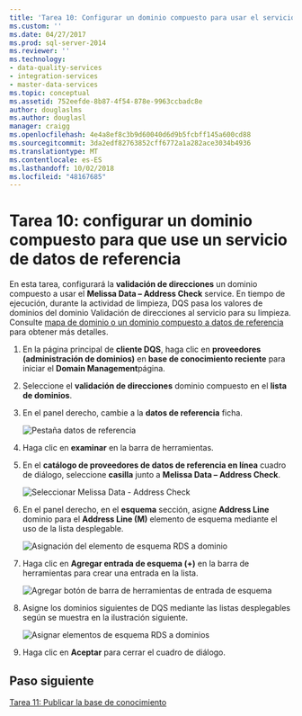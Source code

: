 ```yaml
---
title: 'Tarea 10: Configurar un dominio compuesto para usar el servicio de datos de referencia | Microsoft Docs'
ms.custom: ''
ms.date: 04/27/2017
ms.prod: sql-server-2014
ms.reviewer: ''
ms.technology:
- data-quality-services
- integration-services
- master-data-services
ms.topic: conceptual
ms.assetid: 752eefde-8b87-4f54-878e-9963ccbadc8e
author: douglaslms
ms.author: douglasl
manager: craigg
ms.openlocfilehash: 4e4a8ef8c3b9d60040d6d9b5fcbff145a600cd88
ms.sourcegitcommit: 3da2edf82763852cff6772a1a282ace3034b4936
ms.translationtype: MT
ms.contentlocale: es-ES
ms.lasthandoff: 10/02/2018
ms.locfileid: "48167685"
---
```

# <a name="task-10-configuring-composite-domain-to-use-reference-data-service"></a>Tarea 10: configurar un dominio compuesto para que use un servicio de datos de referencia
  En esta tarea, configurará la **validación de direcciones** un dominio compuesto a usar el **Melissa Data – Address Check** service. En tiempo de ejecución, durante la actividad de limpieza, DQS pasa los valores de dominios del dominio Validación de direcciones al servicio para su limpieza. Consulte [mapa de dominio o un dominio compuesto a datos de referencia](http://msdn.microsoft.com/library/hh213030.aspx) para obtener más detalles.  
  
1.  En la página principal de **cliente DQS**, haga clic en **proveedores (administración de dominios)** en **base de conocimiento reciente** para iniciar el **Domain Management**página.  
  
2.  Seleccione el **validación de direcciones** dominio compuesto en el **lista de dominios**.  
  
3.  En el panel derecho, cambie a la **datos de referencia** ficha.  
  
     ![Pestaña datos de referencia](../../2014/tutorials/media/et-configuringcdtouserds-01.jpg "pestaña datos de referencia")  
  
4.  Haga clic en **examinar** en la barra de herramientas.  
  
5.  En el **catálogo de proveedores de datos de referencia en línea** cuadro de diálogo, seleccione **casilla** junto a **Melissa Data – Address Check**.  
  
     ![Seleccionar Melissa Data - Address Check](../../2014/tutorials/media/et-configuringcdtouserds-02.jpg "seleccionar Melissa Data - Address Check")  
  
6.  En el panel derecho, en el **esquema** sección, asigne **Address Line** dominio para el **Address Line (M)** elemento de esquema mediante el uso de la lista desplegable.  
  
     ![Asignación del elemento de esquema RDS a dominio](../../2014/tutorials/media/et-configuringcdtouserds-03.jpg "asignación del elemento de esquema RDS a dominio")  
  
7.  Haga clic en **Agregar entrada de esquema (+)** en la barra de herramientas para crear una entrada en la lista.  
  
     ![Agregar botón de barra de herramientas de entrada de esquema](../../2014/tutorials/media/et-configuringcdtouserds-04.jpg "Agregar botón de barra de herramientas de entrada de esquema")  
  
8.  Asigne los dominios siguientes de DQS mediante las listas desplegables según se muestra en la ilustración siguiente.  
  
     ![Asignar elementos de esquema RDS a dominios](../../2014/tutorials/media/et-configuringcdtouserds-05.jpg "asignar elementos de esquema RDS a dominios")  
  
9. Haga clic en **Aceptar** para cerrar el cuadro de diálogo.  
  
## <a name="next-step"></a>Paso siguiente  
 [Tarea 11: Publicar la base de conocimiento](../../2014/tutorials/task-11-publishing-the-knowledge-base.md)  
  
  
